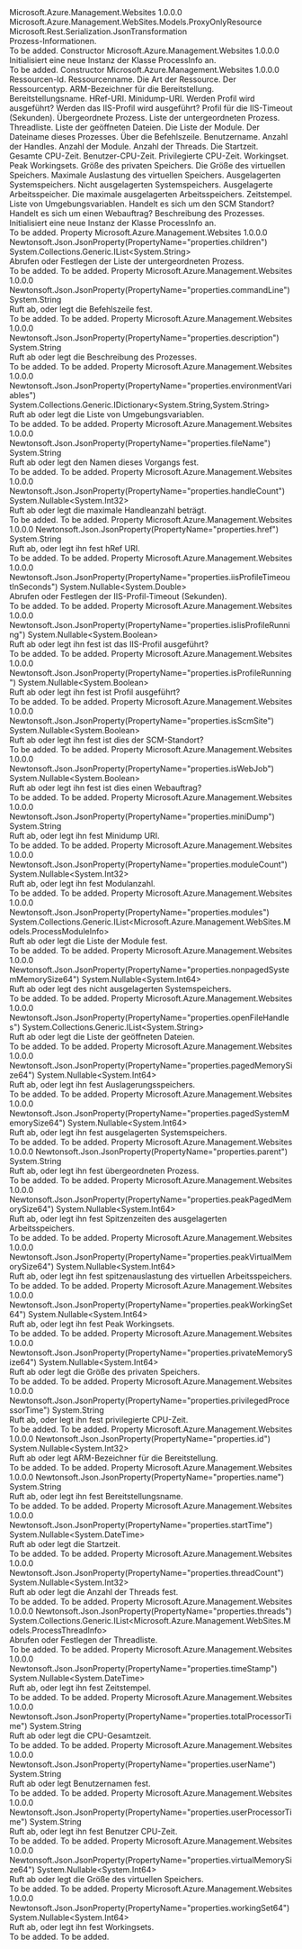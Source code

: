 <Type Name="ProcessInfo" FullName="Microsoft.Azure.Management.WebSites.Models.ProcessInfo">
  <TypeSignature Language="C#" Value="public class ProcessInfo : Microsoft.Azure.Management.WebSites.Models.ProxyOnlyResource" />
  <TypeSignature Language="ILAsm" Value=".class public auto ansi beforefieldinit ProcessInfo extends Microsoft.Azure.Management.WebSites.Models.ProxyOnlyResource" />
  <TypeSignature Language="DocId" Value="T:Microsoft.Azure.Management.WebSites.Models.ProcessInfo" />
  <TypeSignature Language="VB.NET" Value="Public Class ProcessInfo&#xA;Inherits ProxyOnlyResource" />
  <TypeSignature Language="F#" Value="type ProcessInfo = class&#xA;    inherit ProxyOnlyResource" />
  <AssemblyInfo>
    <AssemblyName>Microsoft.Azure.Management.Websites</AssemblyName>
    <AssemblyVersion>1.0.0.0</AssemblyVersion>
  </AssemblyInfo>
  <Base>
    <BaseTypeName>Microsoft.Azure.Management.WebSites.Models.ProxyOnlyResource</BaseTypeName>
  </Base>
  <Interfaces />
  <Attributes>
    <Attribute>
      <AttributeName>Microsoft.Rest.Serialization.JsonTransformation</AttributeName>
    </Attribute>
  </Attributes>
  <Docs>
    <summary>
            Prozess-Informationen.
            </summary>
    <remarks>To be added.</remarks>
  </Docs>
  <Members>
    <Member MemberName=".ctor">
      <MemberSignature Language="C#" Value="public ProcessInfo ();" />
      <MemberSignature Language="ILAsm" Value=".method public hidebysig specialname rtspecialname instance void .ctor() cil managed" />
      <MemberSignature Language="DocId" Value="M:Microsoft.Azure.Management.WebSites.Models.ProcessInfo.#ctor" />
      <MemberSignature Language="VB.NET" Value="Public Sub New ()" />
      <MemberType>Constructor</MemberType>
      <AssemblyInfo>
        <AssemblyName>Microsoft.Azure.Management.Websites</AssemblyName>
        <AssemblyVersion>1.0.0.0</AssemblyVersion>
      </AssemblyInfo>
      <Parameters />
      <Docs>
        <summary>
            Initialisiert eine neue Instanz der Klasse ProcessInfo an.
            </summary>
        <remarks>To be added.</remarks>
      </Docs>
    </Member>
    <Member MemberName=".ctor">
      <MemberSignature Language="C#" Value="public ProcessInfo (string id = null, string name = null, string kind = null, string type = null, Nullable&lt;int&gt; processInfoId = null, string processInfoName = null, string href = null, string miniDump = null, Nullable&lt;bool&gt; isProfileRunning = null, Nullable&lt;bool&gt; isIisProfileRunning = null, Nullable&lt;double&gt; iisProfileTimeoutInSeconds = null, string parent = null, System.Collections.Generic.IList&lt;string&gt; children = null, System.Collections.Generic.IList&lt;Microsoft.Azure.Management.WebSites.Models.ProcessThreadInfo&gt; threads = null, System.Collections.Generic.IList&lt;string&gt; openFileHandles = null, System.Collections.Generic.IList&lt;Microsoft.Azure.Management.WebSites.Models.ProcessModuleInfo&gt; modules = null, string fileName = null, string commandLine = null, string userName = null, Nullable&lt;int&gt; handleCount = null, Nullable&lt;int&gt; moduleCount = null, Nullable&lt;int&gt; threadCount = null, Nullable&lt;DateTime&gt; startTime = null, string totalProcessorTime = null, string userProcessorTime = null, string privilegedProcessorTime = null, Nullable&lt;long&gt; workingSet64 = null, Nullable&lt;long&gt; peakWorkingSet64 = null, Nullable&lt;long&gt; privateMemorySize64 = null, Nullable&lt;long&gt; virtualMemorySize64 = null, Nullable&lt;long&gt; peakVirtualMemorySize64 = null, Nullable&lt;long&gt; pagedSystemMemorySize64 = null, Nullable&lt;long&gt; nonpagedSystemMemorySize64 = null, Nullable&lt;long&gt; pagedMemorySize64 = null, Nullable&lt;long&gt; peakPagedMemorySize64 = null, Nullable&lt;DateTime&gt; timeStamp = null, System.Collections.Generic.IDictionary&lt;string,string&gt; environmentVariables = null, Nullable&lt;bool&gt; isScmSite = null, Nullable&lt;bool&gt; isWebJob = null, string description = null);" />
      <MemberSignature Language="ILAsm" Value=".method public hidebysig specialname rtspecialname instance void .ctor(string id, string name, string kind, string type, valuetype System.Nullable`1&lt;int32&gt; processInfoId, string processInfoName, string href, string miniDump, valuetype System.Nullable`1&lt;bool&gt; isProfileRunning, valuetype System.Nullable`1&lt;bool&gt; isIisProfileRunning, valuetype System.Nullable`1&lt;float64&gt; iisProfileTimeoutInSeconds, string parent, class System.Collections.Generic.IList`1&lt;string&gt; children, class System.Collections.Generic.IList`1&lt;class Microsoft.Azure.Management.WebSites.Models.ProcessThreadInfo&gt; threads, class System.Collections.Generic.IList`1&lt;string&gt; openFileHandles, class System.Collections.Generic.IList`1&lt;class Microsoft.Azure.Management.WebSites.Models.ProcessModuleInfo&gt; modules, string fileName, string commandLine, string userName, valuetype System.Nullable`1&lt;int32&gt; handleCount, valuetype System.Nullable`1&lt;int32&gt; moduleCount, valuetype System.Nullable`1&lt;int32&gt; threadCount, valuetype System.Nullable`1&lt;valuetype System.DateTime&gt; startTime, string totalProcessorTime, string userProcessorTime, string privilegedProcessorTime, valuetype System.Nullable`1&lt;int64&gt; workingSet64, valuetype System.Nullable`1&lt;int64&gt; peakWorkingSet64, valuetype System.Nullable`1&lt;int64&gt; privateMemorySize64, valuetype System.Nullable`1&lt;int64&gt; virtualMemorySize64, valuetype System.Nullable`1&lt;int64&gt; peakVirtualMemorySize64, valuetype System.Nullable`1&lt;int64&gt; pagedSystemMemorySize64, valuetype System.Nullable`1&lt;int64&gt; nonpagedSystemMemorySize64, valuetype System.Nullable`1&lt;int64&gt; pagedMemorySize64, valuetype System.Nullable`1&lt;int64&gt; peakPagedMemorySize64, valuetype System.Nullable`1&lt;valuetype System.DateTime&gt; timeStamp, class System.Collections.Generic.IDictionary`2&lt;string, string&gt; environmentVariables, valuetype System.Nullable`1&lt;bool&gt; isScmSite, valuetype System.Nullable`1&lt;bool&gt; isWebJob, string description) cil managed" />
      <MemberSignature Language="DocId" Value="M:Microsoft.Azure.Management.WebSites.Models.ProcessInfo.#ctor(System.String,System.String,System.String,System.String,System.Nullable{System.Int32},System.String,System.String,System.String,System.Nullable{System.Boolean},System.Nullable{System.Boolean},System.Nullable{System.Double},System.String,System.Collections.Generic.IList{System.String},System.Collections.Generic.IList{Microsoft.Azure.Management.WebSites.Models.ProcessThreadInfo},System.Collections.Generic.IList{System.String},System.Collections.Generic.IList{Microsoft.Azure.Management.WebSites.Models.ProcessModuleInfo},System.String,System.String,System.String,System.Nullable{System.Int32},System.Nullable{System.Int32},System.Nullable{System.Int32},System.Nullable{System.DateTime},System.String,System.String,System.String,System.Nullable{System.Int64},System.Nullable{System.Int64},System.Nullable{System.Int64},System.Nullable{System.Int64},System.Nullable{System.Int64},System.Nullable{System.Int64},System.Nullable{System.Int64},System.Nullable{System.Int64},System.Nullable{System.Int64},System.Nullable{System.DateTime},System.Collections.Generic.IDictionary{System.String,System.String},System.Nullable{System.Boolean},System.Nullable{System.Boolean},System.String)" />
      <MemberSignature Language="VB.NET" Value="Public Sub New (Optional id As String = null, Optional name As String = null, Optional kind As String = null, Optional type As String = null, Optional processInfoId As Nullable(Of Integer) = null, Optional processInfoName As String = null, Optional href As String = null, Optional miniDump As String = null, Optional isProfileRunning As Nullable(Of Boolean) = null, Optional isIisProfileRunning As Nullable(Of Boolean) = null, Optional iisProfileTimeoutInSeconds As Nullable(Of Double) = null, Optional parent As String = null, Optional children As IList(Of String) = null, Optional threads As IList(Of ProcessThreadInfo) = null, Optional openFileHandles As IList(Of String) = null, Optional modules As IList(Of ProcessModuleInfo) = null, Optional fileName As String = null, Optional commandLine As String = null, Optional userName As String = null, Optional handleCount As Nullable(Of Integer) = null, Optional moduleCount As Nullable(Of Integer) = null, Optional threadCount As Nullable(Of Integer) = null, Optional startTime As Nullable(Of DateTime) = null, Optional totalProcessorTime As String = null, Optional userProcessorTime As String = null, Optional privilegedProcessorTime As String = null, Optional workingSet64 As Nullable(Of Long) = null, Optional peakWorkingSet64 As Nullable(Of Long) = null, Optional privateMemorySize64 As Nullable(Of Long) = null, Optional virtualMemorySize64 As Nullable(Of Long) = null, Optional peakVirtualMemorySize64 As Nullable(Of Long) = null, Optional pagedSystemMemorySize64 As Nullable(Of Long) = null, Optional nonpagedSystemMemorySize64 As Nullable(Of Long) = null, Optional pagedMemorySize64 As Nullable(Of Long) = null, Optional peakPagedMemorySize64 As Nullable(Of Long) = null, Optional timeStamp As Nullable(Of DateTime) = null, Optional environmentVariables As IDictionary(Of String, String) = null, Optional isScmSite As Nullable(Of Boolean) = null, Optional isWebJob As Nullable(Of Boolean) = null, Optional description As String = null)" />
      <MemberSignature Language="F#" Value="new Microsoft.Azure.Management.WebSites.Models.ProcessInfo : string * string * string * string * Nullable&lt;int&gt; * string * string * string * Nullable&lt;bool&gt; * Nullable&lt;bool&gt; * Nullable&lt;double&gt; * string * System.Collections.Generic.IList&lt;string&gt; * System.Collections.Generic.IList&lt;Microsoft.Azure.Management.WebSites.Models.ProcessThreadInfo&gt; * System.Collections.Generic.IList&lt;string&gt; * System.Collections.Generic.IList&lt;Microsoft.Azure.Management.WebSites.Models.ProcessModuleInfo&gt; * string * string * string * Nullable&lt;int&gt; * Nullable&lt;int&gt; * Nullable&lt;int&gt; * Nullable&lt;DateTime&gt; * string * string * string * Nullable&lt;int64&gt; * Nullable&lt;int64&gt; * Nullable&lt;int64&gt; * Nullable&lt;int64&gt; * Nullable&lt;int64&gt; * Nullable&lt;int64&gt; * Nullable&lt;int64&gt; * Nullable&lt;int64&gt; * Nullable&lt;int64&gt; * Nullable&lt;DateTime&gt; * System.Collections.Generic.IDictionary&lt;string, string&gt; * Nullable&lt;bool&gt; * Nullable&lt;bool&gt; * string -&gt; Microsoft.Azure.Management.WebSites.Models.ProcessInfo" Usage="new Microsoft.Azure.Management.WebSites.Models.ProcessInfo (id, name, kind, type, processInfoId, processInfoName, href, miniDump, isProfileRunning, isIisProfileRunning, iisProfileTimeoutInSeconds, parent, children, threads, openFileHandles, modules, fileName, commandLine, userName, handleCount, moduleCount, threadCount, startTime, totalProcessorTime, userProcessorTime, privilegedProcessorTime, workingSet64, peakWorkingSet64, privateMemorySize64, virtualMemorySize64, peakVirtualMemorySize64, pagedSystemMemorySize64, nonpagedSystemMemorySize64, pagedMemorySize64, peakPagedMemorySize64, timeStamp, environmentVariables, isScmSite, isWebJob, description)" />
      <MemberType>Constructor</MemberType>
      <AssemblyInfo>
        <AssemblyName>Microsoft.Azure.Management.Websites</AssemblyName>
        <AssemblyVersion>1.0.0.0</AssemblyVersion>
      </AssemblyInfo>
      <Parameters>
        <Parameter Name="id" Type="System.String" />
        <Parameter Name="name" Type="System.String" />
        <Parameter Name="kind" Type="System.String" />
        <Parameter Name="type" Type="System.String" />
        <Parameter Name="processInfoId" Type="System.Nullable&lt;System.Int32&gt;" />
        <Parameter Name="processInfoName" Type="System.String" />
        <Parameter Name="href" Type="System.String" />
        <Parameter Name="miniDump" Type="System.String" />
        <Parameter Name="isProfileRunning" Type="System.Nullable&lt;System.Boolean&gt;" />
        <Parameter Name="isIisProfileRunning" Type="System.Nullable&lt;System.Boolean&gt;" />
        <Parameter Name="iisProfileTimeoutInSeconds" Type="System.Nullable&lt;System.Double&gt;" />
        <Parameter Name="parent" Type="System.String" />
        <Parameter Name="children" Type="System.Collections.Generic.IList&lt;System.String&gt;" />
        <Parameter Name="threads" Type="System.Collections.Generic.IList&lt;Microsoft.Azure.Management.WebSites.Models.ProcessThreadInfo&gt;" />
        <Parameter Name="openFileHandles" Type="System.Collections.Generic.IList&lt;System.String&gt;" />
        <Parameter Name="modules" Type="System.Collections.Generic.IList&lt;Microsoft.Azure.Management.WebSites.Models.ProcessModuleInfo&gt;" />
        <Parameter Name="fileName" Type="System.String" />
        <Parameter Name="commandLine" Type="System.String" />
        <Parameter Name="userName" Type="System.String" />
        <Parameter Name="handleCount" Type="System.Nullable&lt;System.Int32&gt;" />
        <Parameter Name="moduleCount" Type="System.Nullable&lt;System.Int32&gt;" />
        <Parameter Name="threadCount" Type="System.Nullable&lt;System.Int32&gt;" />
        <Parameter Name="startTime" Type="System.Nullable&lt;System.DateTime&gt;" />
        <Parameter Name="totalProcessorTime" Type="System.String" />
        <Parameter Name="userProcessorTime" Type="System.String" />
        <Parameter Name="privilegedProcessorTime" Type="System.String" />
        <Parameter Name="workingSet64" Type="System.Nullable&lt;System.Int64&gt;" />
        <Parameter Name="peakWorkingSet64" Type="System.Nullable&lt;System.Int64&gt;" />
        <Parameter Name="privateMemorySize64" Type="System.Nullable&lt;System.Int64&gt;" />
        <Parameter Name="virtualMemorySize64" Type="System.Nullable&lt;System.Int64&gt;" />
        <Parameter Name="peakVirtualMemorySize64" Type="System.Nullable&lt;System.Int64&gt;" />
        <Parameter Name="pagedSystemMemorySize64" Type="System.Nullable&lt;System.Int64&gt;" />
        <Parameter Name="nonpagedSystemMemorySize64" Type="System.Nullable&lt;System.Int64&gt;" />
        <Parameter Name="pagedMemorySize64" Type="System.Nullable&lt;System.Int64&gt;" />
        <Parameter Name="peakPagedMemorySize64" Type="System.Nullable&lt;System.Int64&gt;" />
        <Parameter Name="timeStamp" Type="System.Nullable&lt;System.DateTime&gt;" />
        <Parameter Name="environmentVariables" Type="System.Collections.Generic.IDictionary&lt;System.String,System.String&gt;" />
        <Parameter Name="isScmSite" Type="System.Nullable&lt;System.Boolean&gt;" />
        <Parameter Name="isWebJob" Type="System.Nullable&lt;System.Boolean&gt;" />
        <Parameter Name="description" Type="System.String" />
      </Parameters>
      <Docs>
        <param name="id">Ressourcen-Id.</param>
        <param name="name">Ressourcenname.</param>
        <param name="kind">Die Art der Ressource.</param>
        <param name="type">Der Ressourcentyp.</param>
        <param name="processInfoId">ARM-Bezeichner für die Bereitstellung.</param>
        <param name="processInfoName">Bereitstellungsname.</param>
        <param name="href">HRef-URI.</param>
        <param name="miniDump">Minidump-URI.</param>
        <param name="isProfileRunning">Werden Profil wird ausgeführt?</param>
        <param name="isIisProfileRunning">Werden das IIS-Profil wird ausgeführt?</param>
        <param name="iisProfileTimeoutInSeconds">Profil für die IIS-Timeout (Sekunden).</param>
        <param name="parent">Übergeordnete Prozess.</param>
        <param name="children">Liste der untergeordneten Prozess.</param>
        <param name="threads">Threadliste.</param>
        <param name="openFileHandles">Liste der geöffneten Dateien.</param>
        <param name="modules">Die Liste der Module.</param>
        <param name="fileName">Der Dateiname dieses Prozesses.</param>
        <param name="commandLine">Über die Befehlszeile.</param>
        <param name="userName">Benutzername.</param>
        <param name="handleCount">Anzahl der Handles.</param>
        <param name="moduleCount">Anzahl der Module.</param>
        <param name="threadCount">Anzahl der Threads.</param>
        <param name="startTime">Die Startzeit.</param>
        <param name="totalProcessorTime">Gesamte CPU-Zeit.</param>
        <param name="userProcessorTime">Benutzer-CPU-Zeit.</param>
        <param name="privilegedProcessorTime">Privilegierte CPU-Zeit.</param>
        <param name="workingSet64">Workingset.</param>
        <param name="peakWorkingSet64">Peak Workingsets.</param>
        <param name="privateMemorySize64">Größe des privaten Speichers.</param>
        <param name="virtualMemorySize64">Die Größe des virtuellen Speichers.</param>
        <param name="peakVirtualMemorySize64">Maximale Auslastung des virtuellen Speichers.</param>
        <param name="pagedSystemMemorySize64">Ausgelagerten Systemspeichers.</param>
        <param name="nonpagedSystemMemorySize64">Nicht ausgelagerten Systemspeichers.</param>
        <param name="pagedMemorySize64">Ausgelagerte Arbeitsspeicher.</param>
        <param name="peakPagedMemorySize64">Die maximale ausgelagerten Arbeitsspeichers.</param>
        <param name="timeStamp">Zeitstempel.</param>
        <param name="environmentVariables">Liste von Umgebungsvariablen.</param>
        <param name="isScmSite">Handelt es sich um den SCM Standort?</param>
        <param name="isWebJob">Handelt es sich um einen Webauftrag?</param>
        <param name="description">Beschreibung des Prozesses.</param>
        <summary>
            Initialisiert eine neue Instanz der Klasse ProcessInfo an.
            </summary>
        <remarks>To be added.</remarks>
      </Docs>
    </Member>
    <Member MemberName="Children">
      <MemberSignature Language="C#" Value="public System.Collections.Generic.IList&lt;string&gt; Children { get; set; }" />
      <MemberSignature Language="ILAsm" Value=".property instance class System.Collections.Generic.IList`1&lt;string&gt; Children" />
      <MemberSignature Language="DocId" Value="P:Microsoft.Azure.Management.WebSites.Models.ProcessInfo.Children" />
      <MemberSignature Language="VB.NET" Value="Public Property Children As IList(Of String)" />
      <MemberSignature Language="F#" Value="member this.Children : System.Collections.Generic.IList&lt;string&gt; with get, set" Usage="Microsoft.Azure.Management.WebSites.Models.ProcessInfo.Children" />
      <MemberType>Property</MemberType>
      <AssemblyInfo>
        <AssemblyName>Microsoft.Azure.Management.Websites</AssemblyName>
        <AssemblyVersion>1.0.0.0</AssemblyVersion>
      </AssemblyInfo>
      <Attributes>
        <Attribute>
          <AttributeName>Newtonsoft.Json.JsonProperty(PropertyName="properties.children")</AttributeName>
        </Attribute>
      </Attributes>
      <ReturnValue>
        <ReturnType>System.Collections.Generic.IList&lt;System.String&gt;</ReturnType>
      </ReturnValue>
      <Docs>
        <summary>
            Abrufen oder Festlegen der Liste der untergeordneten Prozess.
            </summary>
        <value>To be added.</value>
        <remarks>To be added.</remarks>
      </Docs>
    </Member>
    <Member MemberName="CommandLine">
      <MemberSignature Language="C#" Value="public string CommandLine { get; set; }" />
      <MemberSignature Language="ILAsm" Value=".property instance string CommandLine" />
      <MemberSignature Language="DocId" Value="P:Microsoft.Azure.Management.WebSites.Models.ProcessInfo.CommandLine" />
      <MemberSignature Language="VB.NET" Value="Public Property CommandLine As String" />
      <MemberSignature Language="F#" Value="member this.CommandLine : string with get, set" Usage="Microsoft.Azure.Management.WebSites.Models.ProcessInfo.CommandLine" />
      <MemberType>Property</MemberType>
      <AssemblyInfo>
        <AssemblyName>Microsoft.Azure.Management.Websites</AssemblyName>
        <AssemblyVersion>1.0.0.0</AssemblyVersion>
      </AssemblyInfo>
      <Attributes>
        <Attribute>
          <AttributeName>Newtonsoft.Json.JsonProperty(PropertyName="properties.commandLine")</AttributeName>
        </Attribute>
      </Attributes>
      <ReturnValue>
        <ReturnType>System.String</ReturnType>
      </ReturnValue>
      <Docs>
        <summary>
            Ruft ab, oder legt die Befehlszeile fest.
            </summary>
        <value>To be added.</value>
        <remarks>To be added.</remarks>
      </Docs>
    </Member>
    <Member MemberName="Description">
      <MemberSignature Language="C#" Value="public string Description { get; set; }" />
      <MemberSignature Language="ILAsm" Value=".property instance string Description" />
      <MemberSignature Language="DocId" Value="P:Microsoft.Azure.Management.WebSites.Models.ProcessInfo.Description" />
      <MemberSignature Language="VB.NET" Value="Public Property Description As String" />
      <MemberSignature Language="F#" Value="member this.Description : string with get, set" Usage="Microsoft.Azure.Management.WebSites.Models.ProcessInfo.Description" />
      <MemberType>Property</MemberType>
      <AssemblyInfo>
        <AssemblyName>Microsoft.Azure.Management.Websites</AssemblyName>
        <AssemblyVersion>1.0.0.0</AssemblyVersion>
      </AssemblyInfo>
      <Attributes>
        <Attribute>
          <AttributeName>Newtonsoft.Json.JsonProperty(PropertyName="properties.description")</AttributeName>
        </Attribute>
      </Attributes>
      <ReturnValue>
        <ReturnType>System.String</ReturnType>
      </ReturnValue>
      <Docs>
        <summary>
            Ruft ab oder legt die Beschreibung des Prozesses.
            </summary>
        <value>To be added.</value>
        <remarks>To be added.</remarks>
      </Docs>
    </Member>
    <Member MemberName="EnvironmentVariables">
      <MemberSignature Language="C#" Value="public System.Collections.Generic.IDictionary&lt;string,string&gt; EnvironmentVariables { get; set; }" />
      <MemberSignature Language="ILAsm" Value=".property instance class System.Collections.Generic.IDictionary`2&lt;string, string&gt; EnvironmentVariables" />
      <MemberSignature Language="DocId" Value="P:Microsoft.Azure.Management.WebSites.Models.ProcessInfo.EnvironmentVariables" />
      <MemberSignature Language="VB.NET" Value="Public Property EnvironmentVariables As IDictionary(Of String, String)" />
      <MemberSignature Language="F#" Value="member this.EnvironmentVariables : System.Collections.Generic.IDictionary&lt;string, string&gt; with get, set" Usage="Microsoft.Azure.Management.WebSites.Models.ProcessInfo.EnvironmentVariables" />
      <MemberType>Property</MemberType>
      <AssemblyInfo>
        <AssemblyName>Microsoft.Azure.Management.Websites</AssemblyName>
        <AssemblyVersion>1.0.0.0</AssemblyVersion>
      </AssemblyInfo>
      <Attributes>
        <Attribute>
          <AttributeName>Newtonsoft.Json.JsonProperty(PropertyName="properties.environmentVariables")</AttributeName>
        </Attribute>
      </Attributes>
      <ReturnValue>
        <ReturnType>System.Collections.Generic.IDictionary&lt;System.String,System.String&gt;</ReturnType>
      </ReturnValue>
      <Docs>
        <summary>
            Ruft ab oder legt die Liste von Umgebungsvariablen.
            </summary>
        <value>To be added.</value>
        <remarks>To be added.</remarks>
      </Docs>
    </Member>
    <Member MemberName="FileName">
      <MemberSignature Language="C#" Value="public string FileName { get; set; }" />
      <MemberSignature Language="ILAsm" Value=".property instance string FileName" />
      <MemberSignature Language="DocId" Value="P:Microsoft.Azure.Management.WebSites.Models.ProcessInfo.FileName" />
      <MemberSignature Language="VB.NET" Value="Public Property FileName As String" />
      <MemberSignature Language="F#" Value="member this.FileName : string with get, set" Usage="Microsoft.Azure.Management.WebSites.Models.ProcessInfo.FileName" />
      <MemberType>Property</MemberType>
      <AssemblyInfo>
        <AssemblyName>Microsoft.Azure.Management.Websites</AssemblyName>
        <AssemblyVersion>1.0.0.0</AssemblyVersion>
      </AssemblyInfo>
      <Attributes>
        <Attribute>
          <AttributeName>Newtonsoft.Json.JsonProperty(PropertyName="properties.fileName")</AttributeName>
        </Attribute>
      </Attributes>
      <ReturnValue>
        <ReturnType>System.String</ReturnType>
      </ReturnValue>
      <Docs>
        <summary>
            Ruft ab oder legt den Namen dieses Vorgangs fest.
            </summary>
        <value>To be added.</value>
        <remarks>To be added.</remarks>
      </Docs>
    </Member>
    <Member MemberName="HandleCount">
      <MemberSignature Language="C#" Value="public Nullable&lt;int&gt; HandleCount { get; set; }" />
      <MemberSignature Language="ILAsm" Value=".property instance valuetype System.Nullable`1&lt;int32&gt; HandleCount" />
      <MemberSignature Language="DocId" Value="P:Microsoft.Azure.Management.WebSites.Models.ProcessInfo.HandleCount" />
      <MemberSignature Language="VB.NET" Value="Public Property HandleCount As Nullable(Of Integer)" />
      <MemberSignature Language="F#" Value="member this.HandleCount : Nullable&lt;int&gt; with get, set" Usage="Microsoft.Azure.Management.WebSites.Models.ProcessInfo.HandleCount" />
      <MemberType>Property</MemberType>
      <AssemblyInfo>
        <AssemblyName>Microsoft.Azure.Management.Websites</AssemblyName>
        <AssemblyVersion>1.0.0.0</AssemblyVersion>
      </AssemblyInfo>
      <Attributes>
        <Attribute>
          <AttributeName>Newtonsoft.Json.JsonProperty(PropertyName="properties.handleCount")</AttributeName>
        </Attribute>
      </Attributes>
      <ReturnValue>
        <ReturnType>System.Nullable&lt;System.Int32&gt;</ReturnType>
      </ReturnValue>
      <Docs>
        <summary>
            Ruft ab oder legt die maximale Handleanzahl beträgt.
            </summary>
        <value>To be added.</value>
        <remarks>To be added.</remarks>
      </Docs>
    </Member>
    <Member MemberName="Href">
      <MemberSignature Language="C#" Value="public string Href { get; set; }" />
      <MemberSignature Language="ILAsm" Value=".property instance string Href" />
      <MemberSignature Language="DocId" Value="P:Microsoft.Azure.Management.WebSites.Models.ProcessInfo.Href" />
      <MemberSignature Language="VB.NET" Value="Public Property Href As String" />
      <MemberSignature Language="F#" Value="member this.Href : string with get, set" Usage="Microsoft.Azure.Management.WebSites.Models.ProcessInfo.Href" />
      <MemberType>Property</MemberType>
      <AssemblyInfo>
        <AssemblyName>Microsoft.Azure.Management.Websites</AssemblyName>
        <AssemblyVersion>1.0.0.0</AssemblyVersion>
      </AssemblyInfo>
      <Attributes>
        <Attribute>
          <AttributeName>Newtonsoft.Json.JsonProperty(PropertyName="properties.href")</AttributeName>
        </Attribute>
      </Attributes>
      <ReturnValue>
        <ReturnType>System.String</ReturnType>
      </ReturnValue>
      <Docs>
        <summary>
            Ruft ab, oder legt ihn fest hRef URI.
            </summary>
        <value>To be added.</value>
        <remarks>To be added.</remarks>
      </Docs>
    </Member>
    <Member MemberName="IisProfileTimeoutInSeconds">
      <MemberSignature Language="C#" Value="public Nullable&lt;double&gt; IisProfileTimeoutInSeconds { get; set; }" />
      <MemberSignature Language="ILAsm" Value=".property instance valuetype System.Nullable`1&lt;float64&gt; IisProfileTimeoutInSeconds" />
      <MemberSignature Language="DocId" Value="P:Microsoft.Azure.Management.WebSites.Models.ProcessInfo.IisProfileTimeoutInSeconds" />
      <MemberSignature Language="VB.NET" Value="Public Property IisProfileTimeoutInSeconds As Nullable(Of Double)" />
      <MemberSignature Language="F#" Value="member this.IisProfileTimeoutInSeconds : Nullable&lt;double&gt; with get, set" Usage="Microsoft.Azure.Management.WebSites.Models.ProcessInfo.IisProfileTimeoutInSeconds" />
      <MemberType>Property</MemberType>
      <AssemblyInfo>
        <AssemblyName>Microsoft.Azure.Management.Websites</AssemblyName>
        <AssemblyVersion>1.0.0.0</AssemblyVersion>
      </AssemblyInfo>
      <Attributes>
        <Attribute>
          <AttributeName>Newtonsoft.Json.JsonProperty(PropertyName="properties.iisProfileTimeoutInSeconds")</AttributeName>
        </Attribute>
      </Attributes>
      <ReturnValue>
        <ReturnType>System.Nullable&lt;System.Double&gt;</ReturnType>
      </ReturnValue>
      <Docs>
        <summary>
            Abrufen oder Festlegen der IIS-Profil-Timeout (Sekunden).
            </summary>
        <value>To be added.</value>
        <remarks>To be added.</remarks>
      </Docs>
    </Member>
    <Member MemberName="IsIisProfileRunning">
      <MemberSignature Language="C#" Value="public Nullable&lt;bool&gt; IsIisProfileRunning { get; set; }" />
      <MemberSignature Language="ILAsm" Value=".property instance valuetype System.Nullable`1&lt;bool&gt; IsIisProfileRunning" />
      <MemberSignature Language="DocId" Value="P:Microsoft.Azure.Management.WebSites.Models.ProcessInfo.IsIisProfileRunning" />
      <MemberSignature Language="VB.NET" Value="Public Property IsIisProfileRunning As Nullable(Of Boolean)" />
      <MemberSignature Language="F#" Value="member this.IsIisProfileRunning : Nullable&lt;bool&gt; with get, set" Usage="Microsoft.Azure.Management.WebSites.Models.ProcessInfo.IsIisProfileRunning" />
      <MemberType>Property</MemberType>
      <AssemblyInfo>
        <AssemblyName>Microsoft.Azure.Management.Websites</AssemblyName>
        <AssemblyVersion>1.0.0.0</AssemblyVersion>
      </AssemblyInfo>
      <Attributes>
        <Attribute>
          <AttributeName>Newtonsoft.Json.JsonProperty(PropertyName="properties.isIisProfileRunning")</AttributeName>
        </Attribute>
      </Attributes>
      <ReturnValue>
        <ReturnType>System.Nullable&lt;System.Boolean&gt;</ReturnType>
      </ReturnValue>
      <Docs>
        <summary>
            Ruft ab oder legt ihn fest ist das IIS-Profil ausgeführt?
            </summary>
        <value>To be added.</value>
        <remarks>To be added.</remarks>
      </Docs>
    </Member>
    <Member MemberName="IsProfileRunning">
      <MemberSignature Language="C#" Value="public Nullable&lt;bool&gt; IsProfileRunning { get; set; }" />
      <MemberSignature Language="ILAsm" Value=".property instance valuetype System.Nullable`1&lt;bool&gt; IsProfileRunning" />
      <MemberSignature Language="DocId" Value="P:Microsoft.Azure.Management.WebSites.Models.ProcessInfo.IsProfileRunning" />
      <MemberSignature Language="VB.NET" Value="Public Property IsProfileRunning As Nullable(Of Boolean)" />
      <MemberSignature Language="F#" Value="member this.IsProfileRunning : Nullable&lt;bool&gt; with get, set" Usage="Microsoft.Azure.Management.WebSites.Models.ProcessInfo.IsProfileRunning" />
      <MemberType>Property</MemberType>
      <AssemblyInfo>
        <AssemblyName>Microsoft.Azure.Management.Websites</AssemblyName>
        <AssemblyVersion>1.0.0.0</AssemblyVersion>
      </AssemblyInfo>
      <Attributes>
        <Attribute>
          <AttributeName>Newtonsoft.Json.JsonProperty(PropertyName="properties.isProfileRunning")</AttributeName>
        </Attribute>
      </Attributes>
      <ReturnValue>
        <ReturnType>System.Nullable&lt;System.Boolean&gt;</ReturnType>
      </ReturnValue>
      <Docs>
        <summary>
            Ruft ab oder legt ihn fest ist Profil ausgeführt?
            </summary>
        <value>To be added.</value>
        <remarks>To be added.</remarks>
      </Docs>
    </Member>
    <Member MemberName="IsScmSite">
      <MemberSignature Language="C#" Value="public Nullable&lt;bool&gt; IsScmSite { get; set; }" />
      <MemberSignature Language="ILAsm" Value=".property instance valuetype System.Nullable`1&lt;bool&gt; IsScmSite" />
      <MemberSignature Language="DocId" Value="P:Microsoft.Azure.Management.WebSites.Models.ProcessInfo.IsScmSite" />
      <MemberSignature Language="VB.NET" Value="Public Property IsScmSite As Nullable(Of Boolean)" />
      <MemberSignature Language="F#" Value="member this.IsScmSite : Nullable&lt;bool&gt; with get, set" Usage="Microsoft.Azure.Management.WebSites.Models.ProcessInfo.IsScmSite" />
      <MemberType>Property</MemberType>
      <AssemblyInfo>
        <AssemblyName>Microsoft.Azure.Management.Websites</AssemblyName>
        <AssemblyVersion>1.0.0.0</AssemblyVersion>
      </AssemblyInfo>
      <Attributes>
        <Attribute>
          <AttributeName>Newtonsoft.Json.JsonProperty(PropertyName="properties.isScmSite")</AttributeName>
        </Attribute>
      </Attributes>
      <ReturnValue>
        <ReturnType>System.Nullable&lt;System.Boolean&gt;</ReturnType>
      </ReturnValue>
      <Docs>
        <summary>
            Ruft ab oder legt ihn fest ist dies der SCM-Standort?
            </summary>
        <value>To be added.</value>
        <remarks>To be added.</remarks>
      </Docs>
    </Member>
    <Member MemberName="IsWebJob">
      <MemberSignature Language="C#" Value="public Nullable&lt;bool&gt; IsWebJob { get; set; }" />
      <MemberSignature Language="ILAsm" Value=".property instance valuetype System.Nullable`1&lt;bool&gt; IsWebJob" />
      <MemberSignature Language="DocId" Value="P:Microsoft.Azure.Management.WebSites.Models.ProcessInfo.IsWebJob" />
      <MemberSignature Language="VB.NET" Value="Public Property IsWebJob As Nullable(Of Boolean)" />
      <MemberSignature Language="F#" Value="member this.IsWebJob : Nullable&lt;bool&gt; with get, set" Usage="Microsoft.Azure.Management.WebSites.Models.ProcessInfo.IsWebJob" />
      <MemberType>Property</MemberType>
      <AssemblyInfo>
        <AssemblyName>Microsoft.Azure.Management.Websites</AssemblyName>
        <AssemblyVersion>1.0.0.0</AssemblyVersion>
      </AssemblyInfo>
      <Attributes>
        <Attribute>
          <AttributeName>Newtonsoft.Json.JsonProperty(PropertyName="properties.isWebJob")</AttributeName>
        </Attribute>
      </Attributes>
      <ReturnValue>
        <ReturnType>System.Nullable&lt;System.Boolean&gt;</ReturnType>
      </ReturnValue>
      <Docs>
        <summary>
            Ruft ab oder legt ihn fest ist dies einen Webauftrag?
            </summary>
        <value>To be added.</value>
        <remarks>To be added.</remarks>
      </Docs>
    </Member>
    <Member MemberName="MiniDump">
      <MemberSignature Language="C#" Value="public string MiniDump { get; set; }" />
      <MemberSignature Language="ILAsm" Value=".property instance string MiniDump" />
      <MemberSignature Language="DocId" Value="P:Microsoft.Azure.Management.WebSites.Models.ProcessInfo.MiniDump" />
      <MemberSignature Language="VB.NET" Value="Public Property MiniDump As String" />
      <MemberSignature Language="F#" Value="member this.MiniDump : string with get, set" Usage="Microsoft.Azure.Management.WebSites.Models.ProcessInfo.MiniDump" />
      <MemberType>Property</MemberType>
      <AssemblyInfo>
        <AssemblyName>Microsoft.Azure.Management.Websites</AssemblyName>
        <AssemblyVersion>1.0.0.0</AssemblyVersion>
      </AssemblyInfo>
      <Attributes>
        <Attribute>
          <AttributeName>Newtonsoft.Json.JsonProperty(PropertyName="properties.miniDump")</AttributeName>
        </Attribute>
      </Attributes>
      <ReturnValue>
        <ReturnType>System.String</ReturnType>
      </ReturnValue>
      <Docs>
        <summary>
            Ruft ab, oder legt ihn fest Minidump URI.
            </summary>
        <value>To be added.</value>
        <remarks>To be added.</remarks>
      </Docs>
    </Member>
    <Member MemberName="ModuleCount">
      <MemberSignature Language="C#" Value="public Nullable&lt;int&gt; ModuleCount { get; set; }" />
      <MemberSignature Language="ILAsm" Value=".property instance valuetype System.Nullable`1&lt;int32&gt; ModuleCount" />
      <MemberSignature Language="DocId" Value="P:Microsoft.Azure.Management.WebSites.Models.ProcessInfo.ModuleCount" />
      <MemberSignature Language="VB.NET" Value="Public Property ModuleCount As Nullable(Of Integer)" />
      <MemberSignature Language="F#" Value="member this.ModuleCount : Nullable&lt;int&gt; with get, set" Usage="Microsoft.Azure.Management.WebSites.Models.ProcessInfo.ModuleCount" />
      <MemberType>Property</MemberType>
      <AssemblyInfo>
        <AssemblyName>Microsoft.Azure.Management.Websites</AssemblyName>
        <AssemblyVersion>1.0.0.0</AssemblyVersion>
      </AssemblyInfo>
      <Attributes>
        <Attribute>
          <AttributeName>Newtonsoft.Json.JsonProperty(PropertyName="properties.moduleCount")</AttributeName>
        </Attribute>
      </Attributes>
      <ReturnValue>
        <ReturnType>System.Nullable&lt;System.Int32&gt;</ReturnType>
      </ReturnValue>
      <Docs>
        <summary>
            Ruft ab, oder legt ihn fest Modulanzahl.
            </summary>
        <value>To be added.</value>
        <remarks>To be added.</remarks>
      </Docs>
    </Member>
    <Member MemberName="Modules">
      <MemberSignature Language="C#" Value="public System.Collections.Generic.IList&lt;Microsoft.Azure.Management.WebSites.Models.ProcessModuleInfo&gt; Modules { get; set; }" />
      <MemberSignature Language="ILAsm" Value=".property instance class System.Collections.Generic.IList`1&lt;class Microsoft.Azure.Management.WebSites.Models.ProcessModuleInfo&gt; Modules" />
      <MemberSignature Language="DocId" Value="P:Microsoft.Azure.Management.WebSites.Models.ProcessInfo.Modules" />
      <MemberSignature Language="VB.NET" Value="Public Property Modules As IList(Of ProcessModuleInfo)" />
      <MemberSignature Language="F#" Value="member this.Modules : System.Collections.Generic.IList&lt;Microsoft.Azure.Management.WebSites.Models.ProcessModuleInfo&gt; with get, set" Usage="Microsoft.Azure.Management.WebSites.Models.ProcessInfo.Modules" />
      <MemberType>Property</MemberType>
      <AssemblyInfo>
        <AssemblyName>Microsoft.Azure.Management.Websites</AssemblyName>
        <AssemblyVersion>1.0.0.0</AssemblyVersion>
      </AssemblyInfo>
      <Attributes>
        <Attribute>
          <AttributeName>Newtonsoft.Json.JsonProperty(PropertyName="properties.modules")</AttributeName>
        </Attribute>
      </Attributes>
      <ReturnValue>
        <ReturnType>System.Collections.Generic.IList&lt;Microsoft.Azure.Management.WebSites.Models.ProcessModuleInfo&gt;</ReturnType>
      </ReturnValue>
      <Docs>
        <summary>
            Ruft ab oder legt die Liste der Module fest.
            </summary>
        <value>To be added.</value>
        <remarks>To be added.</remarks>
      </Docs>
    </Member>
    <Member MemberName="NonpagedSystemMemorySize64">
      <MemberSignature Language="C#" Value="public Nullable&lt;long&gt; NonpagedSystemMemorySize64 { get; set; }" />
      <MemberSignature Language="ILAsm" Value=".property instance valuetype System.Nullable`1&lt;int64&gt; NonpagedSystemMemorySize64" />
      <MemberSignature Language="DocId" Value="P:Microsoft.Azure.Management.WebSites.Models.ProcessInfo.NonpagedSystemMemorySize64" />
      <MemberSignature Language="VB.NET" Value="Public Property NonpagedSystemMemorySize64 As Nullable(Of Long)" />
      <MemberSignature Language="F#" Value="member this.NonpagedSystemMemorySize64 : Nullable&lt;int64&gt; with get, set" Usage="Microsoft.Azure.Management.WebSites.Models.ProcessInfo.NonpagedSystemMemorySize64" />
      <MemberType>Property</MemberType>
      <AssemblyInfo>
        <AssemblyName>Microsoft.Azure.Management.Websites</AssemblyName>
        <AssemblyVersion>1.0.0.0</AssemblyVersion>
      </AssemblyInfo>
      <Attributes>
        <Attribute>
          <AttributeName>Newtonsoft.Json.JsonProperty(PropertyName="properties.nonpagedSystemMemorySize64")</AttributeName>
        </Attribute>
      </Attributes>
      <ReturnValue>
        <ReturnType>System.Nullable&lt;System.Int64&gt;</ReturnType>
      </ReturnValue>
      <Docs>
        <summary>
            Ruft ab oder legt des nicht ausgelagerten Systemspeichers.
            </summary>
        <value>To be added.</value>
        <remarks>To be added.</remarks>
      </Docs>
    </Member>
    <Member MemberName="OpenFileHandles">
      <MemberSignature Language="C#" Value="public System.Collections.Generic.IList&lt;string&gt; OpenFileHandles { get; set; }" />
      <MemberSignature Language="ILAsm" Value=".property instance class System.Collections.Generic.IList`1&lt;string&gt; OpenFileHandles" />
      <MemberSignature Language="DocId" Value="P:Microsoft.Azure.Management.WebSites.Models.ProcessInfo.OpenFileHandles" />
      <MemberSignature Language="VB.NET" Value="Public Property OpenFileHandles As IList(Of String)" />
      <MemberSignature Language="F#" Value="member this.OpenFileHandles : System.Collections.Generic.IList&lt;string&gt; with get, set" Usage="Microsoft.Azure.Management.WebSites.Models.ProcessInfo.OpenFileHandles" />
      <MemberType>Property</MemberType>
      <AssemblyInfo>
        <AssemblyName>Microsoft.Azure.Management.Websites</AssemblyName>
        <AssemblyVersion>1.0.0.0</AssemblyVersion>
      </AssemblyInfo>
      <Attributes>
        <Attribute>
          <AttributeName>Newtonsoft.Json.JsonProperty(PropertyName="properties.openFileHandles")</AttributeName>
        </Attribute>
      </Attributes>
      <ReturnValue>
        <ReturnType>System.Collections.Generic.IList&lt;System.String&gt;</ReturnType>
      </ReturnValue>
      <Docs>
        <summary>
            Ruft ab oder legt die Liste der geöffneten Dateien.
            </summary>
        <value>To be added.</value>
        <remarks>To be added.</remarks>
      </Docs>
    </Member>
    <Member MemberName="PagedMemorySize64">
      <MemberSignature Language="C#" Value="public Nullable&lt;long&gt; PagedMemorySize64 { get; set; }" />
      <MemberSignature Language="ILAsm" Value=".property instance valuetype System.Nullable`1&lt;int64&gt; PagedMemorySize64" />
      <MemberSignature Language="DocId" Value="P:Microsoft.Azure.Management.WebSites.Models.ProcessInfo.PagedMemorySize64" />
      <MemberSignature Language="VB.NET" Value="Public Property PagedMemorySize64 As Nullable(Of Long)" />
      <MemberSignature Language="F#" Value="member this.PagedMemorySize64 : Nullable&lt;int64&gt; with get, set" Usage="Microsoft.Azure.Management.WebSites.Models.ProcessInfo.PagedMemorySize64" />
      <MemberType>Property</MemberType>
      <AssemblyInfo>
        <AssemblyName>Microsoft.Azure.Management.Websites</AssemblyName>
        <AssemblyVersion>1.0.0.0</AssemblyVersion>
      </AssemblyInfo>
      <Attributes>
        <Attribute>
          <AttributeName>Newtonsoft.Json.JsonProperty(PropertyName="properties.pagedMemorySize64")</AttributeName>
        </Attribute>
      </Attributes>
      <ReturnValue>
        <ReturnType>System.Nullable&lt;System.Int64&gt;</ReturnType>
      </ReturnValue>
      <Docs>
        <summary>
            Ruft ab, oder legt ihn fest Auslagerungsspeichers.
            </summary>
        <value>To be added.</value>
        <remarks>To be added.</remarks>
      </Docs>
    </Member>
    <Member MemberName="PagedSystemMemorySize64">
      <MemberSignature Language="C#" Value="public Nullable&lt;long&gt; PagedSystemMemorySize64 { get; set; }" />
      <MemberSignature Language="ILAsm" Value=".property instance valuetype System.Nullable`1&lt;int64&gt; PagedSystemMemorySize64" />
      <MemberSignature Language="DocId" Value="P:Microsoft.Azure.Management.WebSites.Models.ProcessInfo.PagedSystemMemorySize64" />
      <MemberSignature Language="VB.NET" Value="Public Property PagedSystemMemorySize64 As Nullable(Of Long)" />
      <MemberSignature Language="F#" Value="member this.PagedSystemMemorySize64 : Nullable&lt;int64&gt; with get, set" Usage="Microsoft.Azure.Management.WebSites.Models.ProcessInfo.PagedSystemMemorySize64" />
      <MemberType>Property</MemberType>
      <AssemblyInfo>
        <AssemblyName>Microsoft.Azure.Management.Websites</AssemblyName>
        <AssemblyVersion>1.0.0.0</AssemblyVersion>
      </AssemblyInfo>
      <Attributes>
        <Attribute>
          <AttributeName>Newtonsoft.Json.JsonProperty(PropertyName="properties.pagedSystemMemorySize64")</AttributeName>
        </Attribute>
      </Attributes>
      <ReturnValue>
        <ReturnType>System.Nullable&lt;System.Int64&gt;</ReturnType>
      </ReturnValue>
      <Docs>
        <summary>
            Ruft ab, oder legt ihn fest ausgelagerten Systemspeichers.
            </summary>
        <value>To be added.</value>
        <remarks>To be added.</remarks>
      </Docs>
    </Member>
    <Member MemberName="Parent">
      <MemberSignature Language="C#" Value="public string Parent { get; set; }" />
      <MemberSignature Language="ILAsm" Value=".property instance string Parent" />
      <MemberSignature Language="DocId" Value="P:Microsoft.Azure.Management.WebSites.Models.ProcessInfo.Parent" />
      <MemberSignature Language="VB.NET" Value="Public Property Parent As String" />
      <MemberSignature Language="F#" Value="member this.Parent : string with get, set" Usage="Microsoft.Azure.Management.WebSites.Models.ProcessInfo.Parent" />
      <MemberType>Property</MemberType>
      <AssemblyInfo>
        <AssemblyName>Microsoft.Azure.Management.Websites</AssemblyName>
        <AssemblyVersion>1.0.0.0</AssemblyVersion>
      </AssemblyInfo>
      <Attributes>
        <Attribute>
          <AttributeName>Newtonsoft.Json.JsonProperty(PropertyName="properties.parent")</AttributeName>
        </Attribute>
      </Attributes>
      <ReturnValue>
        <ReturnType>System.String</ReturnType>
      </ReturnValue>
      <Docs>
        <summary>
            Ruft ab, oder legt ihn fest übergeordneten Prozess.
            </summary>
        <value>To be added.</value>
        <remarks>To be added.</remarks>
      </Docs>
    </Member>
    <Member MemberName="PeakPagedMemorySize64">
      <MemberSignature Language="C#" Value="public Nullable&lt;long&gt; PeakPagedMemorySize64 { get; set; }" />
      <MemberSignature Language="ILAsm" Value=".property instance valuetype System.Nullable`1&lt;int64&gt; PeakPagedMemorySize64" />
      <MemberSignature Language="DocId" Value="P:Microsoft.Azure.Management.WebSites.Models.ProcessInfo.PeakPagedMemorySize64" />
      <MemberSignature Language="VB.NET" Value="Public Property PeakPagedMemorySize64 As Nullable(Of Long)" />
      <MemberSignature Language="F#" Value="member this.PeakPagedMemorySize64 : Nullable&lt;int64&gt; with get, set" Usage="Microsoft.Azure.Management.WebSites.Models.ProcessInfo.PeakPagedMemorySize64" />
      <MemberType>Property</MemberType>
      <AssemblyInfo>
        <AssemblyName>Microsoft.Azure.Management.Websites</AssemblyName>
        <AssemblyVersion>1.0.0.0</AssemblyVersion>
      </AssemblyInfo>
      <Attributes>
        <Attribute>
          <AttributeName>Newtonsoft.Json.JsonProperty(PropertyName="properties.peakPagedMemorySize64")</AttributeName>
        </Attribute>
      </Attributes>
      <ReturnValue>
        <ReturnType>System.Nullable&lt;System.Int64&gt;</ReturnType>
      </ReturnValue>
      <Docs>
        <summary>
            Ruft ab, oder legt ihn fest Spitzenzeiten des ausgelagerten Arbeitsspeichers.
            </summary>
        <value>To be added.</value>
        <remarks>To be added.</remarks>
      </Docs>
    </Member>
    <Member MemberName="PeakVirtualMemorySize64">
      <MemberSignature Language="C#" Value="public Nullable&lt;long&gt; PeakVirtualMemorySize64 { get; set; }" />
      <MemberSignature Language="ILAsm" Value=".property instance valuetype System.Nullable`1&lt;int64&gt; PeakVirtualMemorySize64" />
      <MemberSignature Language="DocId" Value="P:Microsoft.Azure.Management.WebSites.Models.ProcessInfo.PeakVirtualMemorySize64" />
      <MemberSignature Language="VB.NET" Value="Public Property PeakVirtualMemorySize64 As Nullable(Of Long)" />
      <MemberSignature Language="F#" Value="member this.PeakVirtualMemorySize64 : Nullable&lt;int64&gt; with get, set" Usage="Microsoft.Azure.Management.WebSites.Models.ProcessInfo.PeakVirtualMemorySize64" />
      <MemberType>Property</MemberType>
      <AssemblyInfo>
        <AssemblyName>Microsoft.Azure.Management.Websites</AssemblyName>
        <AssemblyVersion>1.0.0.0</AssemblyVersion>
      </AssemblyInfo>
      <Attributes>
        <Attribute>
          <AttributeName>Newtonsoft.Json.JsonProperty(PropertyName="properties.peakVirtualMemorySize64")</AttributeName>
        </Attribute>
      </Attributes>
      <ReturnValue>
        <ReturnType>System.Nullable&lt;System.Int64&gt;</ReturnType>
      </ReturnValue>
      <Docs>
        <summary>
            Ruft ab, oder legt ihn fest spitzenauslastung des virtuellen Arbeitsspeichers.
            </summary>
        <value>To be added.</value>
        <remarks>To be added.</remarks>
      </Docs>
    </Member>
    <Member MemberName="PeakWorkingSet64">
      <MemberSignature Language="C#" Value="public Nullable&lt;long&gt; PeakWorkingSet64 { get; set; }" />
      <MemberSignature Language="ILAsm" Value=".property instance valuetype System.Nullable`1&lt;int64&gt; PeakWorkingSet64" />
      <MemberSignature Language="DocId" Value="P:Microsoft.Azure.Management.WebSites.Models.ProcessInfo.PeakWorkingSet64" />
      <MemberSignature Language="VB.NET" Value="Public Property PeakWorkingSet64 As Nullable(Of Long)" />
      <MemberSignature Language="F#" Value="member this.PeakWorkingSet64 : Nullable&lt;int64&gt; with get, set" Usage="Microsoft.Azure.Management.WebSites.Models.ProcessInfo.PeakWorkingSet64" />
      <MemberType>Property</MemberType>
      <AssemblyInfo>
        <AssemblyName>Microsoft.Azure.Management.Websites</AssemblyName>
        <AssemblyVersion>1.0.0.0</AssemblyVersion>
      </AssemblyInfo>
      <Attributes>
        <Attribute>
          <AttributeName>Newtonsoft.Json.JsonProperty(PropertyName="properties.peakWorkingSet64")</AttributeName>
        </Attribute>
      </Attributes>
      <ReturnValue>
        <ReturnType>System.Nullable&lt;System.Int64&gt;</ReturnType>
      </ReturnValue>
      <Docs>
        <summary>
            Ruft ab, oder legt ihn fest Peak Workingsets.
            </summary>
        <value>To be added.</value>
        <remarks>To be added.</remarks>
      </Docs>
    </Member>
    <Member MemberName="PrivateMemorySize64">
      <MemberSignature Language="C#" Value="public Nullable&lt;long&gt; PrivateMemorySize64 { get; set; }" />
      <MemberSignature Language="ILAsm" Value=".property instance valuetype System.Nullable`1&lt;int64&gt; PrivateMemorySize64" />
      <MemberSignature Language="DocId" Value="P:Microsoft.Azure.Management.WebSites.Models.ProcessInfo.PrivateMemorySize64" />
      <MemberSignature Language="VB.NET" Value="Public Property PrivateMemorySize64 As Nullable(Of Long)" />
      <MemberSignature Language="F#" Value="member this.PrivateMemorySize64 : Nullable&lt;int64&gt; with get, set" Usage="Microsoft.Azure.Management.WebSites.Models.ProcessInfo.PrivateMemorySize64" />
      <MemberType>Property</MemberType>
      <AssemblyInfo>
        <AssemblyName>Microsoft.Azure.Management.Websites</AssemblyName>
        <AssemblyVersion>1.0.0.0</AssemblyVersion>
      </AssemblyInfo>
      <Attributes>
        <Attribute>
          <AttributeName>Newtonsoft.Json.JsonProperty(PropertyName="properties.privateMemorySize64")</AttributeName>
        </Attribute>
      </Attributes>
      <ReturnValue>
        <ReturnType>System.Nullable&lt;System.Int64&gt;</ReturnType>
      </ReturnValue>
      <Docs>
        <summary>
            Ruft ab oder legt die Größe des privaten Speichers.
            </summary>
        <value>To be added.</value>
        <remarks>To be added.</remarks>
      </Docs>
    </Member>
    <Member MemberName="PrivilegedProcessorTime">
      <MemberSignature Language="C#" Value="public string PrivilegedProcessorTime { get; set; }" />
      <MemberSignature Language="ILAsm" Value=".property instance string PrivilegedProcessorTime" />
      <MemberSignature Language="DocId" Value="P:Microsoft.Azure.Management.WebSites.Models.ProcessInfo.PrivilegedProcessorTime" />
      <MemberSignature Language="VB.NET" Value="Public Property PrivilegedProcessorTime As String" />
      <MemberSignature Language="F#" Value="member this.PrivilegedProcessorTime : string with get, set" Usage="Microsoft.Azure.Management.WebSites.Models.ProcessInfo.PrivilegedProcessorTime" />
      <MemberType>Property</MemberType>
      <AssemblyInfo>
        <AssemblyName>Microsoft.Azure.Management.Websites</AssemblyName>
        <AssemblyVersion>1.0.0.0</AssemblyVersion>
      </AssemblyInfo>
      <Attributes>
        <Attribute>
          <AttributeName>Newtonsoft.Json.JsonProperty(PropertyName="properties.privilegedProcessorTime")</AttributeName>
        </Attribute>
      </Attributes>
      <ReturnValue>
        <ReturnType>System.String</ReturnType>
      </ReturnValue>
      <Docs>
        <summary>
            Ruft ab, oder legt ihn fest privilegierte CPU-Zeit.
            </summary>
        <value>To be added.</value>
        <remarks>To be added.</remarks>
      </Docs>
    </Member>
    <Member MemberName="ProcessInfoId">
      <MemberSignature Language="C#" Value="public Nullable&lt;int&gt; ProcessInfoId { get; set; }" />
      <MemberSignature Language="ILAsm" Value=".property instance valuetype System.Nullable`1&lt;int32&gt; ProcessInfoId" />
      <MemberSignature Language="DocId" Value="P:Microsoft.Azure.Management.WebSites.Models.ProcessInfo.ProcessInfoId" />
      <MemberSignature Language="VB.NET" Value="Public Property ProcessInfoId As Nullable(Of Integer)" />
      <MemberSignature Language="F#" Value="member this.ProcessInfoId : Nullable&lt;int&gt; with get, set" Usage="Microsoft.Azure.Management.WebSites.Models.ProcessInfo.ProcessInfoId" />
      <MemberType>Property</MemberType>
      <AssemblyInfo>
        <AssemblyName>Microsoft.Azure.Management.Websites</AssemblyName>
        <AssemblyVersion>1.0.0.0</AssemblyVersion>
      </AssemblyInfo>
      <Attributes>
        <Attribute>
          <AttributeName>Newtonsoft.Json.JsonProperty(PropertyName="properties.id")</AttributeName>
        </Attribute>
      </Attributes>
      <ReturnValue>
        <ReturnType>System.Nullable&lt;System.Int32&gt;</ReturnType>
      </ReturnValue>
      <Docs>
        <summary>
            Ruft ab oder legt ARM-Bezeichner für die Bereitstellung.
            </summary>
        <value>To be added.</value>
        <remarks>To be added.</remarks>
      </Docs>
    </Member>
    <Member MemberName="ProcessInfoName">
      <MemberSignature Language="C#" Value="public string ProcessInfoName { get; set; }" />
      <MemberSignature Language="ILAsm" Value=".property instance string ProcessInfoName" />
      <MemberSignature Language="DocId" Value="P:Microsoft.Azure.Management.WebSites.Models.ProcessInfo.ProcessInfoName" />
      <MemberSignature Language="VB.NET" Value="Public Property ProcessInfoName As String" />
      <MemberSignature Language="F#" Value="member this.ProcessInfoName : string with get, set" Usage="Microsoft.Azure.Management.WebSites.Models.ProcessInfo.ProcessInfoName" />
      <MemberType>Property</MemberType>
      <AssemblyInfo>
        <AssemblyName>Microsoft.Azure.Management.Websites</AssemblyName>
        <AssemblyVersion>1.0.0.0</AssemblyVersion>
      </AssemblyInfo>
      <Attributes>
        <Attribute>
          <AttributeName>Newtonsoft.Json.JsonProperty(PropertyName="properties.name")</AttributeName>
        </Attribute>
      </Attributes>
      <ReturnValue>
        <ReturnType>System.String</ReturnType>
      </ReturnValue>
      <Docs>
        <summary>
            Ruft ab, oder legt ihn fest Bereitstellungsname.
            </summary>
        <value>To be added.</value>
        <remarks>To be added.</remarks>
      </Docs>
    </Member>
    <Member MemberName="StartTime">
      <MemberSignature Language="C#" Value="public Nullable&lt;DateTime&gt; StartTime { get; set; }" />
      <MemberSignature Language="ILAsm" Value=".property instance valuetype System.Nullable`1&lt;valuetype System.DateTime&gt; StartTime" />
      <MemberSignature Language="DocId" Value="P:Microsoft.Azure.Management.WebSites.Models.ProcessInfo.StartTime" />
      <MemberSignature Language="VB.NET" Value="Public Property StartTime As Nullable(Of DateTime)" />
      <MemberSignature Language="F#" Value="member this.StartTime : Nullable&lt;DateTime&gt; with get, set" Usage="Microsoft.Azure.Management.WebSites.Models.ProcessInfo.StartTime" />
      <MemberType>Property</MemberType>
      <AssemblyInfo>
        <AssemblyName>Microsoft.Azure.Management.Websites</AssemblyName>
        <AssemblyVersion>1.0.0.0</AssemblyVersion>
      </AssemblyInfo>
      <Attributes>
        <Attribute>
          <AttributeName>Newtonsoft.Json.JsonProperty(PropertyName="properties.startTime")</AttributeName>
        </Attribute>
      </Attributes>
      <ReturnValue>
        <ReturnType>System.Nullable&lt;System.DateTime&gt;</ReturnType>
      </ReturnValue>
      <Docs>
        <summary>
            Ruft ab oder legt die Startzeit.
            </summary>
        <value>To be added.</value>
        <remarks>To be added.</remarks>
      </Docs>
    </Member>
    <Member MemberName="ThreadCount">
      <MemberSignature Language="C#" Value="public Nullable&lt;int&gt; ThreadCount { get; set; }" />
      <MemberSignature Language="ILAsm" Value=".property instance valuetype System.Nullable`1&lt;int32&gt; ThreadCount" />
      <MemberSignature Language="DocId" Value="P:Microsoft.Azure.Management.WebSites.Models.ProcessInfo.ThreadCount" />
      <MemberSignature Language="VB.NET" Value="Public Property ThreadCount As Nullable(Of Integer)" />
      <MemberSignature Language="F#" Value="member this.ThreadCount : Nullable&lt;int&gt; with get, set" Usage="Microsoft.Azure.Management.WebSites.Models.ProcessInfo.ThreadCount" />
      <MemberType>Property</MemberType>
      <AssemblyInfo>
        <AssemblyName>Microsoft.Azure.Management.Websites</AssemblyName>
        <AssemblyVersion>1.0.0.0</AssemblyVersion>
      </AssemblyInfo>
      <Attributes>
        <Attribute>
          <AttributeName>Newtonsoft.Json.JsonProperty(PropertyName="properties.threadCount")</AttributeName>
        </Attribute>
      </Attributes>
      <ReturnValue>
        <ReturnType>System.Nullable&lt;System.Int32&gt;</ReturnType>
      </ReturnValue>
      <Docs>
        <summary>
            Ruft ab oder legt die Anzahl der Threads fest.
            </summary>
        <value>To be added.</value>
        <remarks>To be added.</remarks>
      </Docs>
    </Member>
    <Member MemberName="Threads">
      <MemberSignature Language="C#" Value="public System.Collections.Generic.IList&lt;Microsoft.Azure.Management.WebSites.Models.ProcessThreadInfo&gt; Threads { get; set; }" />
      <MemberSignature Language="ILAsm" Value=".property instance class System.Collections.Generic.IList`1&lt;class Microsoft.Azure.Management.WebSites.Models.ProcessThreadInfo&gt; Threads" />
      <MemberSignature Language="DocId" Value="P:Microsoft.Azure.Management.WebSites.Models.ProcessInfo.Threads" />
      <MemberSignature Language="VB.NET" Value="Public Property Threads As IList(Of ProcessThreadInfo)" />
      <MemberSignature Language="F#" Value="member this.Threads : System.Collections.Generic.IList&lt;Microsoft.Azure.Management.WebSites.Models.ProcessThreadInfo&gt; with get, set" Usage="Microsoft.Azure.Management.WebSites.Models.ProcessInfo.Threads" />
      <MemberType>Property</MemberType>
      <AssemblyInfo>
        <AssemblyName>Microsoft.Azure.Management.Websites</AssemblyName>
        <AssemblyVersion>1.0.0.0</AssemblyVersion>
      </AssemblyInfo>
      <Attributes>
        <Attribute>
          <AttributeName>Newtonsoft.Json.JsonProperty(PropertyName="properties.threads")</AttributeName>
        </Attribute>
      </Attributes>
      <ReturnValue>
        <ReturnType>System.Collections.Generic.IList&lt;Microsoft.Azure.Management.WebSites.Models.ProcessThreadInfo&gt;</ReturnType>
      </ReturnValue>
      <Docs>
        <summary>
            Abrufen oder Festlegen der Threadliste.
            </summary>
        <value>To be added.</value>
        <remarks>To be added.</remarks>
      </Docs>
    </Member>
    <Member MemberName="TimeStamp">
      <MemberSignature Language="C#" Value="public Nullable&lt;DateTime&gt; TimeStamp { get; set; }" />
      <MemberSignature Language="ILAsm" Value=".property instance valuetype System.Nullable`1&lt;valuetype System.DateTime&gt; TimeStamp" />
      <MemberSignature Language="DocId" Value="P:Microsoft.Azure.Management.WebSites.Models.ProcessInfo.TimeStamp" />
      <MemberSignature Language="VB.NET" Value="Public Property TimeStamp As Nullable(Of DateTime)" />
      <MemberSignature Language="F#" Value="member this.TimeStamp : Nullable&lt;DateTime&gt; with get, set" Usage="Microsoft.Azure.Management.WebSites.Models.ProcessInfo.TimeStamp" />
      <MemberType>Property</MemberType>
      <AssemblyInfo>
        <AssemblyName>Microsoft.Azure.Management.Websites</AssemblyName>
        <AssemblyVersion>1.0.0.0</AssemblyVersion>
      </AssemblyInfo>
      <Attributes>
        <Attribute>
          <AttributeName>Newtonsoft.Json.JsonProperty(PropertyName="properties.timeStamp")</AttributeName>
        </Attribute>
      </Attributes>
      <ReturnValue>
        <ReturnType>System.Nullable&lt;System.DateTime&gt;</ReturnType>
      </ReturnValue>
      <Docs>
        <summary>
            Ruft ab, oder legt ihn fest Zeitstempel.
            </summary>
        <value>To be added.</value>
        <remarks>To be added.</remarks>
      </Docs>
    </Member>
    <Member MemberName="TotalProcessorTime">
      <MemberSignature Language="C#" Value="public string TotalProcessorTime { get; set; }" />
      <MemberSignature Language="ILAsm" Value=".property instance string TotalProcessorTime" />
      <MemberSignature Language="DocId" Value="P:Microsoft.Azure.Management.WebSites.Models.ProcessInfo.TotalProcessorTime" />
      <MemberSignature Language="VB.NET" Value="Public Property TotalProcessorTime As String" />
      <MemberSignature Language="F#" Value="member this.TotalProcessorTime : string with get, set" Usage="Microsoft.Azure.Management.WebSites.Models.ProcessInfo.TotalProcessorTime" />
      <MemberType>Property</MemberType>
      <AssemblyInfo>
        <AssemblyName>Microsoft.Azure.Management.Websites</AssemblyName>
        <AssemblyVersion>1.0.0.0</AssemblyVersion>
      </AssemblyInfo>
      <Attributes>
        <Attribute>
          <AttributeName>Newtonsoft.Json.JsonProperty(PropertyName="properties.totalProcessorTime")</AttributeName>
        </Attribute>
      </Attributes>
      <ReturnValue>
        <ReturnType>System.String</ReturnType>
      </ReturnValue>
      <Docs>
        <summary>
            Ruft ab oder legt die CPU-Gesamtzeit.
            </summary>
        <value>To be added.</value>
        <remarks>To be added.</remarks>
      </Docs>
    </Member>
    <Member MemberName="UserName">
      <MemberSignature Language="C#" Value="public string UserName { get; set; }" />
      <MemberSignature Language="ILAsm" Value=".property instance string UserName" />
      <MemberSignature Language="DocId" Value="P:Microsoft.Azure.Management.WebSites.Models.ProcessInfo.UserName" />
      <MemberSignature Language="VB.NET" Value="Public Property UserName As String" />
      <MemberSignature Language="F#" Value="member this.UserName : string with get, set" Usage="Microsoft.Azure.Management.WebSites.Models.ProcessInfo.UserName" />
      <MemberType>Property</MemberType>
      <AssemblyInfo>
        <AssemblyName>Microsoft.Azure.Management.Websites</AssemblyName>
        <AssemblyVersion>1.0.0.0</AssemblyVersion>
      </AssemblyInfo>
      <Attributes>
        <Attribute>
          <AttributeName>Newtonsoft.Json.JsonProperty(PropertyName="properties.userName")</AttributeName>
        </Attribute>
      </Attributes>
      <ReturnValue>
        <ReturnType>System.String</ReturnType>
      </ReturnValue>
      <Docs>
        <summary>
            Ruft ab oder legt Benutzernamen fest.
            </summary>
        <value>To be added.</value>
        <remarks>To be added.</remarks>
      </Docs>
    </Member>
    <Member MemberName="UserProcessorTime">
      <MemberSignature Language="C#" Value="public string UserProcessorTime { get; set; }" />
      <MemberSignature Language="ILAsm" Value=".property instance string UserProcessorTime" />
      <MemberSignature Language="DocId" Value="P:Microsoft.Azure.Management.WebSites.Models.ProcessInfo.UserProcessorTime" />
      <MemberSignature Language="VB.NET" Value="Public Property UserProcessorTime As String" />
      <MemberSignature Language="F#" Value="member this.UserProcessorTime : string with get, set" Usage="Microsoft.Azure.Management.WebSites.Models.ProcessInfo.UserProcessorTime" />
      <MemberType>Property</MemberType>
      <AssemblyInfo>
        <AssemblyName>Microsoft.Azure.Management.Websites</AssemblyName>
        <AssemblyVersion>1.0.0.0</AssemblyVersion>
      </AssemblyInfo>
      <Attributes>
        <Attribute>
          <AttributeName>Newtonsoft.Json.JsonProperty(PropertyName="properties.userProcessorTime")</AttributeName>
        </Attribute>
      </Attributes>
      <ReturnValue>
        <ReturnType>System.String</ReturnType>
      </ReturnValue>
      <Docs>
        <summary>
            Ruft ab, oder legt ihn fest Benutzer CPU-Zeit.
            </summary>
        <value>To be added.</value>
        <remarks>To be added.</remarks>
      </Docs>
    </Member>
    <Member MemberName="VirtualMemorySize64">
      <MemberSignature Language="C#" Value="public Nullable&lt;long&gt; VirtualMemorySize64 { get; set; }" />
      <MemberSignature Language="ILAsm" Value=".property instance valuetype System.Nullable`1&lt;int64&gt; VirtualMemorySize64" />
      <MemberSignature Language="DocId" Value="P:Microsoft.Azure.Management.WebSites.Models.ProcessInfo.VirtualMemorySize64" />
      <MemberSignature Language="VB.NET" Value="Public Property VirtualMemorySize64 As Nullable(Of Long)" />
      <MemberSignature Language="F#" Value="member this.VirtualMemorySize64 : Nullable&lt;int64&gt; with get, set" Usage="Microsoft.Azure.Management.WebSites.Models.ProcessInfo.VirtualMemorySize64" />
      <MemberType>Property</MemberType>
      <AssemblyInfo>
        <AssemblyName>Microsoft.Azure.Management.Websites</AssemblyName>
        <AssemblyVersion>1.0.0.0</AssemblyVersion>
      </AssemblyInfo>
      <Attributes>
        <Attribute>
          <AttributeName>Newtonsoft.Json.JsonProperty(PropertyName="properties.virtualMemorySize64")</AttributeName>
        </Attribute>
      </Attributes>
      <ReturnValue>
        <ReturnType>System.Nullable&lt;System.Int64&gt;</ReturnType>
      </ReturnValue>
      <Docs>
        <summary>
            Ruft ab oder legt die Größe des virtuellen Speichers.
            </summary>
        <value>To be added.</value>
        <remarks>To be added.</remarks>
      </Docs>
    </Member>
    <Member MemberName="WorkingSet64">
      <MemberSignature Language="C#" Value="public Nullable&lt;long&gt; WorkingSet64 { get; set; }" />
      <MemberSignature Language="ILAsm" Value=".property instance valuetype System.Nullable`1&lt;int64&gt; WorkingSet64" />
      <MemberSignature Language="DocId" Value="P:Microsoft.Azure.Management.WebSites.Models.ProcessInfo.WorkingSet64" />
      <MemberSignature Language="VB.NET" Value="Public Property WorkingSet64 As Nullable(Of Long)" />
      <MemberSignature Language="F#" Value="member this.WorkingSet64 : Nullable&lt;int64&gt; with get, set" Usage="Microsoft.Azure.Management.WebSites.Models.ProcessInfo.WorkingSet64" />
      <MemberType>Property</MemberType>
      <AssemblyInfo>
        <AssemblyName>Microsoft.Azure.Management.Websites</AssemblyName>
        <AssemblyVersion>1.0.0.0</AssemblyVersion>
      </AssemblyInfo>
      <Attributes>
        <Attribute>
          <AttributeName>Newtonsoft.Json.JsonProperty(PropertyName="properties.workingSet64")</AttributeName>
        </Attribute>
      </Attributes>
      <ReturnValue>
        <ReturnType>System.Nullable&lt;System.Int64&gt;</ReturnType>
      </ReturnValue>
      <Docs>
        <summary>
            Ruft ab, oder legt ihn fest Workingsets.
            </summary>
        <value>To be added.</value>
        <remarks>To be added.</remarks>
      </Docs>
    </Member>
  </Members>
</Type>
